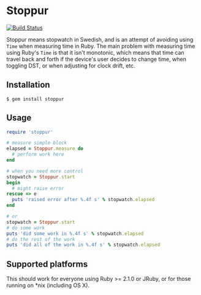 # Stoppur

[![Build Status](https://travis-ci.org/jowl/stoppur.svg?branch=master)](https://travis-ci.org/jowl/stoppur)

Stoppur means stopwatch in Swedish, and is an attempt of avoiding
using `Time` when measuring time in Ruby. The main problem with
measuring time using Ruby's `Time` is that it isn't monotonic, which
means that time can travel back and forth if the device's user decides
to change time, when toggling DST, or when adjusting for clock drift,
etc.

## Installation

```
$ gem install stoppur
```

## Usage

```ruby
require 'stoppur'

# measure simple block
elapsed = Stoppur.measure do
  # perform work here
end

# when you need more control
stopwatch = Stoppur.start
begin
  # might raise error
rescue => e
  puts 'raised error after %.4f s' % stopwatch.elapsed
end

# or
stopwatch = Stoppur.start
# do some work
puts 'did some work in %.4f s' % stopwatch.elapsed
# do the rest of the work
puts 'did all of the work in %.4f s' % stopwatch.elapsed
```

## Supported platforms

This should work for everyone using Ruby >= 2.1.0 or JRuby, or for
those running on *nix (including OS X).
